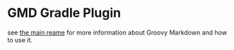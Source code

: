 # GMD Gradle Plugin

see [the main reame](../README.md) for more information about Groovy Markdown and how to use it.